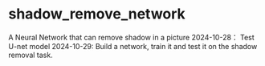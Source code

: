 # shadow_remove_network
A Neural Network that can remove shadow in a picture
2024-10-28： Test U-net model
2024-10-29:  Build a network, train it and test it on the shadow removal task. 